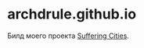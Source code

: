 # archdrule.github.io
Билд моего проекта [Suffering Cities](https://github.com/ArchDrule/Suffering_Cities).
